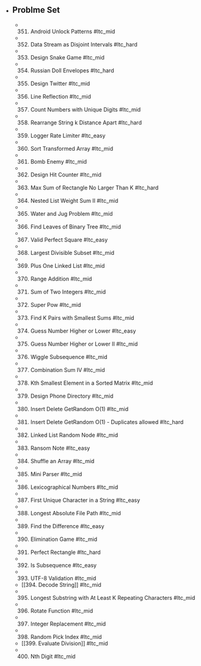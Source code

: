 - ## Problme Set
	- 351. Android Unlock Patterns #ltc_mid
	- 352. Data Stream as Disjoint Intervals #ltc_hard
	- 353. Design Snake Game #ltc_mid
	- 354. Russian Doll Envelopes #ltc_hard
	- 355. Design Twitter #ltc_mid
	- 356. Line Reflection #ltc_mid
	- 357. Count Numbers with Unique Digits #ltc_mid
	- 358. Rearrange String k Distance Apart #ltc_hard
	- 359. Logger Rate Limiter #ltc_easy
	- 360. Sort Transformed Array #ltc_mid
	- 361. Bomb Enemy #ltc_mid
	- 362. Design Hit Counter #ltc_mid
	- 363. Max Sum of Rectangle No Larger Than K #ltc_hard
	- 364. Nested List Weight Sum II #ltc_mid
	- 365. Water and Jug Problem #ltc_mid
	- 366. Find Leaves of Binary Tree #ltc_mid
	- 367. Valid Perfect Square #ltc_easy
	- 368. Largest Divisible Subset #ltc_mid
	- 369. Plus One Linked List #ltc_mid
	- 370. Range Addition #ltc_mid
	- 371. Sum of Two Integers #ltc_mid
	- 372. Super Pow #ltc_mid
	- 373. Find K Pairs with Smallest Sums #ltc_mid
	- 374. Guess Number Higher or Lower #ltc_easy
	- 375. Guess Number Higher or Lower II #ltc_mid
	- 376. Wiggle Subsequence #ltc_mid
	- 377. Combination Sum IV #ltc_mid
	- 378. Kth Smallest Element in a Sorted Matrix #ltc_mid
	- 379. Design Phone Directory #ltc_mid
	- 380. Insert Delete GetRandom O(1) #ltc_mid
	- 381. Insert Delete GetRandom O(1) - Duplicates allowed #ltc_hard
	- 382. Linked List Random Node #ltc_mid
	- 383. Ransom Note #ltc_easy
	- 384. Shuffle an Array #ltc_mid
	- 385. Mini Parser #ltc_mid
	- 386. Lexicographical Numbers #ltc_mid
	- 387. First Unique Character in a String #ltc_easy
	- 388. Longest Absolute File Path #ltc_mid
	- 389. Find the Difference #ltc_easy
	- 390. Elimination Game #ltc_mid
	- 391. Perfect Rectangle #ltc_hard
	- 392. Is Subsequence #ltc_easy
	- 393. UTF-8 Validation #ltc_mid
	- [[394. Decode String]] #ltc_mid
	- 395. Longest Substring with At Least K Repeating Characters #ltc_mid
	- 396. Rotate Function #ltc_mid
	- 397. Integer Replacement #ltc_mid
	- 398. Random Pick Index #ltc_mid
	- [[399. Evaluate Division]] #ltc_mid
	- 400. Nth Digit #ltc_mid